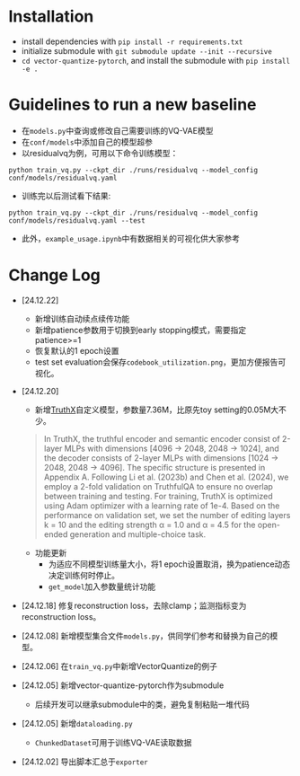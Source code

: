 # Installation
- install dependencies with `pip install -r requirements.txt`
- initialize submodule with `git submodule update --init --recursive`
- `cd vector-quantize-pytorch`, and install the submodule with `pip install -e .`

# Guidelines to run a new baseline

- 在`models.py`中查询或修改自己需要训练的VQ-VAE模型
- 在`conf/models`中添加自己的模型超参
- 以residualvq为例，可用以下命令训练模型：

`python train_vq.py --ckpt_dir ./runs/residualvq --model_config conf/models/residualvq.yaml`
- 训练完以后测试看下结果:

`python train_vq.py --ckpt_dir ./runs/residualvq --model_config conf/models/residualvq.yaml --test`
- 此外，`example_usage.ipynb`中有数据相关的可视化供大家参考

# Change Log


- [24.12.22]
    - 新增训练自动续点续传功能
    - 新增patience参数用于切换到early stopping模式，需要指定patience>=1
    - 恢复默认的1 epoch设置
    - test set evaluation会保存`codebook_utilization.png`，更加方便报告可视化。

- [24.12.20]
    - 新增[TruthX](https://github.com/ictnlp/TruthX/blob/a41093a6ae3bcbcb523759da782de0f329d03d91/truthx.py#L261)自定义模型，参数量7.36M，比原先toy setting的0.05M大不少。
    > In TruthX, the truthful encoder and semantic encoder consist of 2-layer MLPs with dimensions [4096 → 2048, 2048 → 1024], and the decoder consists of 2-layer MLPs with dimensions [1024 → 2048, 2048 → 4096].
    The specific structure is presented in Appendix A. Following Li et al. (2023b) and Chen et al. (2024), we employ a 2-fold validation on TruthfulQA to ensure no overlap between training and testing.
    For training, TruthX is optimized using Adam optimizer with a learning rate of 1e-4.
    Based on the performance on validation set, we set the number of editing layers k = 10 and the editing strength α = 1.0 and α = 4.5 for the open-ended generation and multiple-choice task.
    - 功能更新
        - 为适应不同模型训练量大小，将1 epoch设置取消，换为patience动态决定训练何时停止。
        - `get_model`加入参数量统计功能

- [24.12.18] 修复reconstruction loss，去除clamp；监测指标变为reconstruction loss。

- [24.12.08] 新增模型集合文件`models.py`，供同学们参考和替换为自己的模型。

- [24.12.06] 在`train_vq.py`中新增VectorQuantize的例子

- [24.12.05] 新增vector-quantize-pytorch作为submodule
    - 后续开发可以继承submodule中的类，避免复制粘贴一堆代码

- [24.12.05] 新增`dataloading.py`
    - `ChunkedDataset`可用于训练VQ-VAE读取数据

- [24.12.02] 导出脚本汇总于`exporter`
